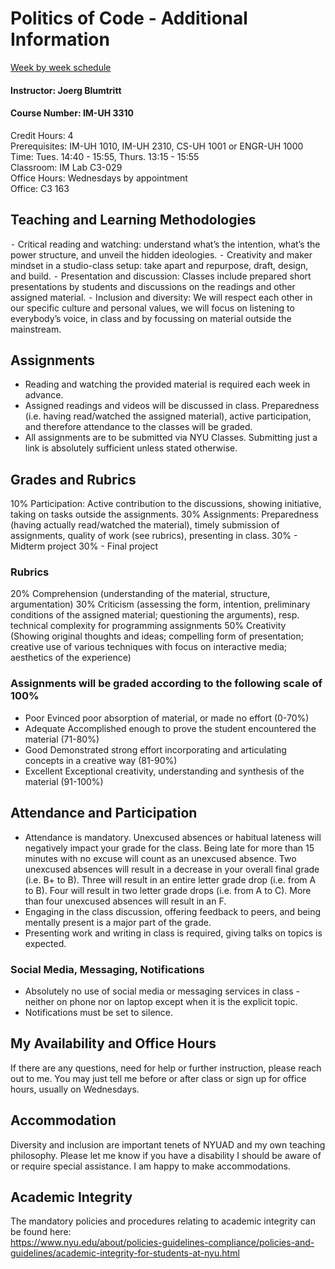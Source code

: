 # Politics of Code - Additional Information

[Week by week schedule](https://github.com/jbenno/nyuad_politics_of_code/wiki#schedule)

#### Instructor: Joerg Blumtritt
#### Course Number: IM-UH 3310

Credit Hours: 4  
Prerequisites: IM-UH 1010, IM-UH 2310, CS-UH 1001 or ENGR-UH 1000  
Time: Tues. 14:40 - 15:55, Thurs. 13:15 - 15:55  
Classroom: IM Lab C3-029  
Office Hours: Wednesdays by appointment  
Office: C3 163  

## Teaching and Learning Methodologies

⁃ Critical reading and watching: understand what’s the intention, what’s the power structure, and unveil the hidden ideologies.
⁃ Creativity and maker mindset in a studio-class setup: take apart and repurpose, draft, design, and build.
⁃ Presentation and discussion: Classes include prepared short presentations by students and discussions on the readings and other assigned material.
⁃ Inclusion and diversity: We will respect each other in our specific culture and personal values, we will focus on listening to everybody’s voice, in class and by focussing on material outside the mainstream.
 
## Assignments

- Reading and watching the provided material is required each week in advance.
- Assigned readings and videos will be discussed in class. Preparedness (i.e. having read/watched the assigned material), active participation, and therefore attendance to the classes will be graded.
- All assignments are to be submitted via NYU Classes. Submitting just a link is absolutely sufficient unless stated otherwise.

## Grades and Rubrics

10% Participation: Active contribution to the discussions, showing initiative, taking on tasks outside the assignments.
30% Assignments: Preparedness (having actually read/watched the material), timely submission of assignments, quality of work (see rubrics), presenting in class.
30% - Midterm project
30% - Final project

### Rubrics

20% Comprehension (understanding of the material, structure, argumentation)
30% Criticism (assessing the form, intention, preliminary conditions of the assigned material; questioning the arguments), resp. technical complexity for programming assignments
50% Creativity (Showing original thoughts and ideas; compelling form of presentation; creative use of various techniques with focus on interactive media; aesthetics of the experience)

### Assignments will be graded according to the following scale of 100%

- Poor	Evinced poor absorption of material, or made no effort (0-70%)
- Adequate	Accomplished enough to prove the student encountered the material (71-80%)
- Good	Demonstrated strong effort incorporating and articulating concepts in a creative way (81-90%)
- Excellent	Exceptional creativity, understanding and synthesis of the material (91-100%)

## Attendance and Participation

- Attendance is mandatory. Unexcused absences or habitual lateness will negatively impact your grade for the class. Being late for more than 15 minutes with no excuse will count as an unexcused absence. Two unexcused absences will result in a decrease in your overall final grade (i.e. B+ to B). Three will result in an entire letter grade drop (i.e. from A to B). Four will result in two letter grade drops (i.e. from A to C). More than four unexcused absences will result in an F.
- Engaging in the class discussion, offering feedback to peers, and being mentally present is a major part of the grade.
- Presenting work and writing in class is required, giving talks on topics is expected. 

### Social Media, Messaging, Notifications
- Absolutely no use of social media or messaging services in class - neither on phone nor on laptop except when it is the explicit topic.
- Notifications must be set to silence.

## My Availability and Office Hours

If there are any questions, need for help or further instruction, please reach out to me. You may just tell me before or after class or sign up for office hours, usually on Wednesdays.

## Accommodation
Diversity and inclusion are important tenets of NYUAD and my own teaching philosophy. Please let me know if you have a disability I should be aware of or require special assistance. I am happy to make accommodations. 

## Academic Integrity
The mandatory policies and procedures relating to academic integrity can be found here:  
https://www.nyu.edu/about/policies-guidelines-compliance/policies-and-guidelines/academic-integrity-for-students-at-nyu.html